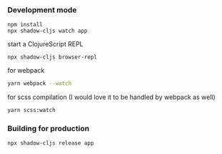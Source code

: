 
### Development mode
```
npm install
npx shadow-cljs watch app
```
start a ClojureScript REPL
```
npx shadow-cljs browser-repl
```

for webpack

``` sh
yarn webpack --watch
```

for scss compilation (I would love it to be handled by webpack as well)

``` sh
yarn scss:watch
```

### Building for production

```
npx shadow-cljs release app
```


